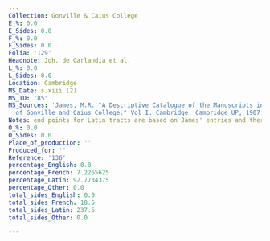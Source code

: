 ```yaml
---
Collection: Gonville & Caius College
E_%: 0.0
E_Sides: 0.0
F_%: 0.0
F_Sides: 0.0
Folia: '129'
Headnote: Joh. de Garlandia et al.
L_%: 0.0
L_Sides: 0.0
Location: Cambridge
MS_Date: s.xiii (2)
MS_ID: '85'
MS_Sources: 'James, M.R. "A Descriptive Catalogue of the Manuscripts in the Library
  of Gonville and Caius College." Vol I. Cambridge: Cambridge UP, 1907.'
Notes: end points for Latin tracts are based on James' entries and therefore approximate
O_%: 0.0
O_Sides: 0.0
Place_of_production: ''
Produced_for: ''
Reference: '136'
percentage_English: 0.0
percentage_French: 7.2265625
percentage_Latin: 92.7734375
percentage_Other: 0.0
total_sides_English: 0.0
total_sides_French: 18.5
total_sides_Latin: 237.5
total_sides_Other: 0.0

---
```

